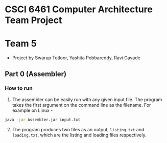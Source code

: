 # CSCI 6461 Computer Architecture Team Project
# Team 5

- Project by Swarup Totloor, Yashita Pobbareddy, Ravi Gavade

## Part 0 (Assembler)

### How to run
1. The assembler can be easily run with any given input file. The program takes the first argument on the command line as the filename. For example on Linux - 
```bash
java -jar Assembler.jar input.txt
```

2. The program produces two files as an output, `listing.txt` and `loading.txt`, which are the listing and loading files respectively.